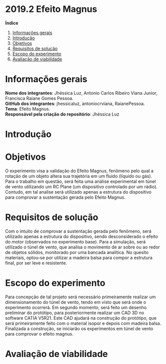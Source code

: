 # 2019.2 Efeito Magnus

**Índice**
1. [Informações gerais](#id1)
1. [Introdução](#id2)
2. [Objetivos](#id4)
1. [Requisitos de solução](#id5)
3. [Escopo do experimento](#id6)
4. [Avaliação de viabilidade](#id7)
<div id='id1' />

<h1>Informações gerais </h1>

**Nome dos integrantes**: Jhéssica Luz, Antonio Carlos Ribeiro Viana Junior, Francisca Raiane Gomes Pessoa.  
**GitHub dos integrantes**: jhessicaluz, antoniocrviana, RaianePessoa.  
**Tema**: Efeito Magnus.  
**Responsável pela criação do repositório**: Jhéssica Luz

<h1>Introdução </h1>

<h1>Objetivos </h1>

O experimento visa a validação do Efeito Magnus, fenômeno pelo qual a rotação de um objeto altera sua trajetória em um fluido (líquido ou gás). Para o trabalho em questão, será feita uma análise experimental em túnel de vento utilizando um RC Plane (um dispositivo controlado por um rádio). Contudo, em tal analise será utilizado apenas a estrutura do dispositivo para comprovar a sustentação gerada pelo Efeito Magnus.

<h1>Requisitos de solução </h1>

Com o intuito de comprovar a sustentação gerada pelo fenômeno, será utilizado apenas a estrutura do dispositivo, sendo desconsiderado o efeito do motor (observados no experimento base). Para a simulação, será utilizado o túnel de vento, que analisa o movimento de ar sobre ou ao redor de objetos sólidos, monitorado por uma bancada analítica. No quesito materiais, optou-se por utilizar a madeira balsa para compor a estrutura final, por ser leve e resistente.


<h1>Escopo do experimento </h1> 

<p>
  Para concepção de tal projeto será necessário primeiramente realizar um dimensionamento do túnel de vento, tendo em visto que será onde o experimento ocorrerá. Em segundo momento, será feito um desenho preliminar do protótipo, para posteriormente realizar um CAD 3D no software CATIA V5R21. Este CAD ajudará na construção do protótipo, que será primeiramente feito com o material isopor e depois com madeira balsa. Finalizada a construção, se iniciarão os experimentos em túnel de vento para comprovar o efeito magnus.
<br />

<h1>Avaliação de viabilidade </h1>
